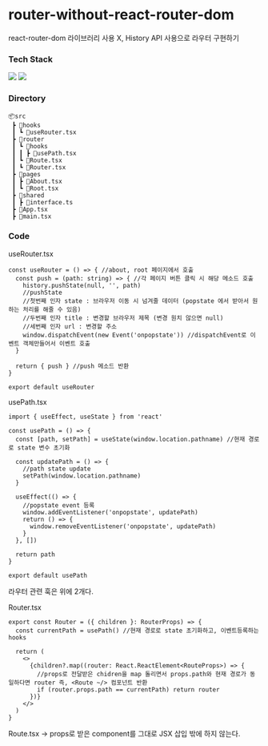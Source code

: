 # router-without-react-router-dom
react-router-dom 라이브러리 사용 X, History API 사용으로 라우터 구현하기

### Tech Stack
<p>
  <img src="https://img.shields.io/badge/TypeScript-5587ED?style=flat-square&logo=TypeScript&logoColor=white"/> 
  <img src="https://img.shields.io/badge/React-61DAFB?style=flat-squar&logo=react&logoColor=black"> 
</p>

### Directory
```
📦src
 ┣ 📂hooks
 ┃ ┗ 📜useRouter.tsx
 ┣ 📂router
 ┃ ┗ 📂hooks
 ┃ ┃ ┣ 📜usePath.tsx
 ┃ ┗ 📜Route.tsx
 ┃ ┗ 📜Router.tsx
 ┣ 📂pages
 ┃ ┣ 📜About.tsx
 ┃ ┗ 📜Root.tsx
 ┣ 📂shared
 ┃ ┣ 📜interface.ts
 ┣ 📜App.tsx
 ┣ 📜main.tsx

```

### Code

useRouter.tsx
```
const useRouter = () => { //about, root 페이지에서 호출
  const push = (path: string) => { //각 페이지 버튼 클릭 시 해당 메소드 호출
    history.pushState(null, '', path)
    //pushState
    //첫번째 인자 state : 브라우저 이동 시 넘겨줄 데이터 (popstate 에서 받아서 원하는 처리를 해줄 수 있음)
    //두번째 인자 title : 변경할 브라우저 제목 (변경 원치 않으면 null)
    //세번째 인자 url : 변경할 주소
    window.dispatchEvent(new Event('onpopstate')) //dispatchEvent로 이벤트 객체만들어서 이벤트 호출
  }

  return { push } //push 메소드 반환
}

export default useRouter
```

usePath.tsx
```
import { useEffect, useState } from 'react'

const usePath = () => {
  const [path, setPath] = useState(window.location.pathname) //현재 경로로 state 변수 초기화

  const updatePath = () => {
    //path state update
    setPath(window.location.pathname)
  }

  useEffect(() => {
    //popstate event 등록
    window.addEventListener('onpopstate', updatePath)
    return () => {
      window.removeEventListener('onpopstate', updatePath)
    }
  }, [])

  return path
}

export default usePath
```

라우터 관련 훅은 위에 2개다.

Router.tsx
```
export const Router = ({ children }: RouterProps) => {
  const currentPath = usePath() //현재 경로로 state 초기화하고, 이벤트등록하는 hooks

  return (
    <>
      {children?.map((router: React.ReactElement<RouteProps>) => {
        //props로 전달받은 chidren을 map 돌리면서 props.path와 현재 경로가 동일하다면 router 즉, <Route ~/> 컴포넌트 반환
        if (router.props.path == currentPath) return router
      })}
    </>
  )
}
```


Route.tsx
-> props로 받은 component를 그대로 JSX 삽입 밖에 하지 않는다.
